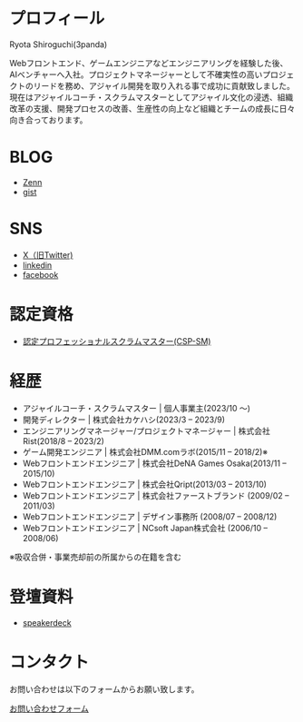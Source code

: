 # プロフィール
Ryota Shiroguchi(3panda) 

Webフロントエンド、ゲームエンジニアなどエンジニアリングを経験した後、AIベンチャーへ入社。プロジェクトマネージャーとして不確実性の高いプロジェクトのリードを務め、アジャイル開発を取り入れる事で成功に貢献致しました。
現在はアジャイルコーチ・スクラムマスターとしてアジャイル文化の浸透、組織改革の支援、開発プロセスの改善、生産性の向上など組織とチームの成長に日々向き合っております。

# BLOG
* [Zenn](https://zenn.dev/3panda)
* [gist](https://gist.github.com/3panda)

# SNS
* [X（旧Twitter)](https://twitter.com/3panda)
* [linkedin](https://www.linkedin.com/in/3panda/)
* [facebook](https://www.facebook.com/3panda)

# 認定資格
* [認定プロフェッショナルスクラムマスター(CSP-SM)](https://bcert.me/syfzbwbgb)

# 経歴
* アジャイルコーチ・スクラムマスター | 個人事業主(2023/10 ～)
* 開発ディレクター | 株式会社カケハシ(2023/3 – 2023/9)
* エンジニアリングマネージャー/プロジェクトマネージャー | 株式会社Rist(2018/8 – 2023/2)
* ゲーム開発エンジニア | 株式会社DMM.comラボ(2015/11 – 2018/2)※
* Webフロントエンドエンジニア | 株式会社DeNA Games Osaka(2013/11 – 2015/10)
* Webフロントエンドエンジニア | 株式会社Qript(2013/03 – 2013/10)
* Webフロントエンドエンジニア | 株式会社ファーストブランド (2009/02 – 2011/03)
* Webフロントエンドエンジニア | デザイン事務所  (2008/07 – 2008/12)
* Webフロントエンドエンジニア | NCsoft Japan株式会社  (2006/10 – 2008/06)

※吸収合併・事業売却前の所属からの在籍を含む

# 登壇資料
* [speakerdeck](https://speakerdeck.com/3panda)

# コンタクト
お問い合わせは以下のフォームからお願い致します。

[お問い合わせフォーム](https://docs.google.com/forms/d/e/1FAIpQLSe0c4nVxPNE7vaQWoEhBfZbTQtkPAMJPEgVRe19yN2sTyOYxA/viewform)
